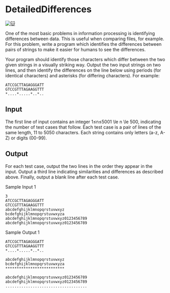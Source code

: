 # DetailedDifferences

[![:cat:](https://open.kattis.com/favicon)](https://open.kattis.com/problems/detaileddifferences)

One of the most basic problems in information processing is identifying differences between data. This is useful when comparing files, for example. For this problem, write a program which identifies the differences between pairs of strings to make it easier for humans to see the differences.

Your program should identify those characters which differ between the two given strings in a visually striking way. Output the two input strings on two lines, and then identify the differences on the line below using periods (for identical characters) and asterisks (for differing characters). For example:
```
ATCCGCTTAGAGGGATT
GTCCGTTTAGAAGGTTT
*....*.....*..*..
```

## Input

The first line of input contains an integer 1≤n≤5001 \le n \le 500, indicating the number of test cases that follow. Each test case is a pair of lines of the same length, 11 to 5050 characters. Each string contains only letters (a-z, A-Z) or digits (00-99).

## Output

For each test case, output the two lines in the order they appear in the input. Output a third line indicating similarities and differences as described above. Finally, output a blank line after each test case.

Sample Input 1
```
3
ATCCGCTTAGAGGGATT
GTCCGTTTAGAAGGTTT
abcdefghijklmnopqrstuvwxyz
bcdefghijklmnopqrstuvwxyza
abcdefghijklmnopqrstuvwxyz0123456789
abcdefghijklmnopqrstuvwxyz0123456789
```
	
Sample Output 1
```
ATCCGCTTAGAGGGATT
GTCCGTTTAGAAGGTTT
*....*.....*..*..

abcdefghijklmnopqrstuvwxyz
bcdefghijklmnopqrstuvwxyza
**************************

abcdefghijklmnopqrstuvwxyz0123456789
abcdefghijklmnopqrstuvwxyz0123456789
....................................
```


